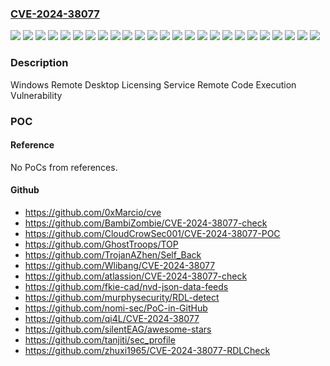 ### [CVE-2024-38077](https://cve.mitre.org/cgi-bin/cvename.cgi?name=CVE-2024-38077)
![](https://img.shields.io/static/v1?label=Product&message=Windows%20Server%202008%20%20Service%20Pack%202&color=blue)
![](https://img.shields.io/static/v1?label=Product&message=Windows%20Server%202008%20R2%20Service%20Pack%201%20(Server%20Core%20installation)&color=blue)
![](https://img.shields.io/static/v1?label=Product&message=Windows%20Server%202008%20R2%20Service%20Pack%201&color=blue)
![](https://img.shields.io/static/v1?label=Product&message=Windows%20Server%202008%20Service%20Pack%202%20(Server%20Core%20installation)&color=blue)
![](https://img.shields.io/static/v1?label=Product&message=Windows%20Server%202008%20Service%20Pack%202&color=blue)
![](https://img.shields.io/static/v1?label=Product&message=Windows%20Server%202012%20(Server%20Core%20installation)&color=blue)
![](https://img.shields.io/static/v1?label=Product&message=Windows%20Server%202012%20R2%20(Server%20Core%20installation)&color=blue)
![](https://img.shields.io/static/v1?label=Product&message=Windows%20Server%202012%20R2&color=blue)
![](https://img.shields.io/static/v1?label=Product&message=Windows%20Server%202012&color=blue)
![](https://img.shields.io/static/v1?label=Product&message=Windows%20Server%202016%20(Server%20Core%20installation)&color=blue)
![](https://img.shields.io/static/v1?label=Product&message=Windows%20Server%202016&color=blue)
![](https://img.shields.io/static/v1?label=Product&message=Windows%20Server%202019%20(Server%20Core%20installation)&color=blue)
![](https://img.shields.io/static/v1?label=Product&message=Windows%20Server%202019&color=blue)
![](https://img.shields.io/static/v1?label=Product&message=Windows%20Server%202022%2C%2023H2%20Edition%20(Server%20Core%20installation)&color=blue)
![](https://img.shields.io/static/v1?label=Product&message=Windows%20Server%202022&color=blue)
![](https://img.shields.io/static/v1?label=Version&message=10.0.0%3C%2010.0.14393.7159%20&color=brighgreen)
![](https://img.shields.io/static/v1?label=Version&message=10.0.0%3C%2010.0.17763.6054%20&color=brighgreen)
![](https://img.shields.io/static/v1?label=Version&message=10.0.0%3C%2010.0.20348.2582%20&color=brighgreen)
![](https://img.shields.io/static/v1?label=Version&message=10.0.0%3C%2010.0.25398.1009%20&color=brighgreen)
![](https://img.shields.io/static/v1?label=Version&message=6.0.0%3C%206.0.6003.22769%20&color=brighgreen)
![](https://img.shields.io/static/v1?label=Version&message=6.0.0%3C%206.1.7601.27219%20&color=brighgreen)
![](https://img.shields.io/static/v1?label=Version&message=6.1.0%3C%206.1.7601.27219%20&color=brighgreen)
![](https://img.shields.io/static/v1?label=Version&message=6.2.0%3C%206.2.9200.24975%20&color=brighgreen)
![](https://img.shields.io/static/v1?label=Version&message=6.3.0%3C%206.3.9600.22074%20&color=brighgreen)
![](https://img.shields.io/static/v1?label=Vulnerability&message=CWE-122%3A%20Heap-based%20Buffer%20Overflow&color=brighgreen)

### Description

Windows Remote Desktop Licensing Service Remote Code Execution Vulnerability

### POC

#### Reference
No PoCs from references.

#### Github
- https://github.com/0xMarcio/cve
- https://github.com/BambiZombie/CVE-2024-38077-check
- https://github.com/CloudCrowSec001/CVE-2024-38077-POC
- https://github.com/GhostTroops/TOP
- https://github.com/TrojanAZhen/Self_Back
- https://github.com/Wlibang/CVE-2024-38077
- https://github.com/atlassion/CVE-2024-38077-check
- https://github.com/fkie-cad/nvd-json-data-feeds
- https://github.com/murphysecurity/RDL-detect
- https://github.com/nomi-sec/PoC-in-GitHub
- https://github.com/qi4L/CVE-2024-38077
- https://github.com/silentEAG/awesome-stars
- https://github.com/tanjiti/sec_profile
- https://github.com/zhuxi1965/CVE-2024-38077-RDLCheck

